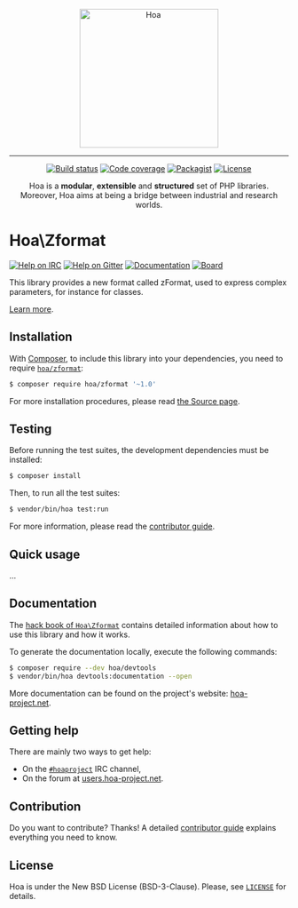 <p align="center">
  <img src="https://static.hoa-project.net/Image/Hoa.svg" alt="Hoa" width="250px" />
</p>

---

<p align="center">
  <a href="https://travis-ci.org/hoaproject/zformat"><img src="https://img.shields.io/travis/hoaproject/zformat/master.svg" alt="Build status" /></a>
  <a href="https://coveralls.io/github/hoaproject/zformat?branch=master"><img src="https://img.shields.io/coveralls/hoaproject/zformat/master.svg" alt="Code coverage" /></a>
  <a href="https://packagist.org/packages/hoa/zformat"><img src="https://img.shields.io/packagist/dt/hoa/zformat.svg" alt="Packagist" /></a>
  <a href="https://hoa-project.net/LICENSE"><img src="https://img.shields.io/packagist/l/hoa/zformat.svg" alt="License" /></a>
</p>
<p align="center">
  Hoa is a <strong>modular</strong>, <strong>extensible</strong> and
  <strong>structured</strong> set of PHP libraries.<br />
  Moreover, Hoa aims at being a bridge between industrial and research worlds.
</p>

# Hoa\Zformat

[![Help on IRC](https://img.shields.io/badge/help-%23hoaproject-ff0066.svg)](https://webchat.freenode.net/?channels=#hoaproject)
[![Help on Gitter](https://img.shields.io/badge/help-gitter-ff0066.svg)](https://gitter.im/hoaproject/central)
[![Documentation](https://img.shields.io/badge/documentation-hack_book-ff0066.svg)](https://central.hoa-project.net/Documentation/Library/Zformat)
[![Board](https://img.shields.io/badge/organisation-board-ff0066.svg)](https://waffle.io/hoaproject/zformat)

This library provides a new format called zFormat, used to express complex
parameters, for instance for classes.

[Learn more](https://central.hoa-project.net/Documentation/Library/Zformat).

## Installation

With [Composer](https://getcomposer.org/), to include this library into
your dependencies, you need to
require [`hoa/zformat`](https://packagist.org/packages/hoa/zformat):

```sh
$ composer require hoa/zformat '~1.0'
```

For more installation procedures, please read [the Source
page](https://hoa-project.net/Source.html).

## Testing

Before running the test suites, the development dependencies must be installed:

```sh
$ composer install
```

Then, to run all the test suites:

```sh
$ vendor/bin/hoa test:run
```

For more information, please read the [contributor
guide](https://hoa-project.net/Literature/Contributor/Guide.html).

## Quick usage

…

## Documentation

The
[hack book of `Hoa\Zformat`](https://central.hoa-project.net/Documentation/Library/Zformat)
contains detailed information about how to use this library and how it works.

To generate the documentation locally, execute the following commands:

```sh
$ composer require --dev hoa/devtools
$ vendor/bin/hoa devtools:documentation --open
```

More documentation can be found on the project's website:
[hoa-project.net](https://hoa-project.net/).

## Getting help

There are mainly two ways to get help:

  * On the [`#hoaproject`](https://webchat.freenode.net/?channels=#hoaproject)
    IRC channel,
  * On the forum at [users.hoa-project.net](https://users.hoa-project.net).

## Contribution

Do you want to contribute? Thanks! A detailed [contributor
guide](https://hoa-project.net/Literature/Contributor/Guide.html) explains
everything you need to know.

## License

Hoa is under the New BSD License (BSD-3-Clause). Please, see
[`LICENSE`](https://hoa-project.net/LICENSE) for details.
